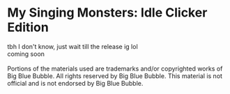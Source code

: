 # My Singing Monsters: Idle Clicker Edition
tbh I don't know, just wait till the release ig lol<br>
coming soon<br><br>
Portions of the materials used are trademarks and/or copyrighted works of Big Blue Bubble. All rights reserved by Big Blue Bubble. This material is not official and is not endorsed by Big Blue Bubble.
